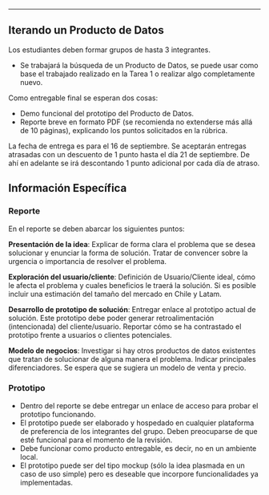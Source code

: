 

--- 

## Iterando un Producto de Datos

Los estudiantes deben formar grupos de hasta 3 integrantes.
* Se trabajará la búsqueda de un Producto de Datos, se puede usar como base el trabajado realizado en la Tarea 1 o realizar algo completamente nuevo.

Como entregable final se esperan dos cosas:
* Demo funcional del prototipo del Producto de Datos.
* Reporte breve en formato PDF (se recomienda no extenderse más allá de 10 páginas), explicando los puntos solicitados en la rúbrica.

La fecha de entrega es para el 16 de septiembre. 
Se aceptarán entregas atrasadas con un descuento de 1 punto hasta el día 21 de septiembre. De ahí en adelante se irá descontando 1 punto adicional por cada día de atraso.

## Información Específica

### Reporte
En el reporte se deben abarcar los siguientes puntos:
 
__Presentación de la idea__: Explicar de forma clara el problema que se desea solucionar y enunciar la forma de solución. Tratar de convencer sobre la urgencia o importancia de resolver el problema.

__Exploración del usuario/cliente__: Definición de Usuario/Cliente ideal, cómo le afecta el problema y cuales beneficios le traerá la solución. Si es posible incluir una estimación del tamaño del mercado en Chile y Latam.

__Desarrollo de prototipo de solución__: Entregar enlace al prototipo actual de solución. Este prototipo debe poder generar retroalimentación (intencionada) del cliente/usuario. Reportar cómo se ha contrastado el prototipo frente a usuarios o clientes potenciales. 

__Modelo de negocios__: Investigar si hay otros productos de datos existentes que tratan de solucionar de alguna manera el problema. Indicar principales diferenciadores. Se espera que se sugiera un modelo de venta y precio.
 
 

### Prototipo
* Dentro del reporte se debe entregar un enlace de acceso para probar el prototipo funcionando. 
* El prototipo puede ser elaborado y hospedado en cualquier plataforma de preferencia de los integrantes del grupo. Deben preocuparse de que esté funcional para el momento de la revisión.
* Debe funcionar como producto entregable, es decir, no en un ambiente local. 
* El prototipo puede ser del tipo mockup (sólo la idea plasmada en un caso de uso simple) pero es deseable que incorpore funcionalidades ya implementadas.

